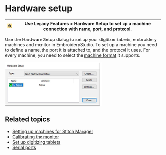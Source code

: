 # Hardware setup

| ![HardwareSetup.png](assets/HardwareSetup.png) | Use Legacy Features > Hardware Setup to set up a machine connection with name, port, and protocol. |
| ---------------------------------------------- | -------------------------------------------------------------------------------------------------- |

Use the Hardware Setup dialog to set up your digitizer tablets, embroidery machines and monitor in EmbroideryStudio. To set up a machine you need to define a name, the port it is attached to, and the protocol it uses. For every machine, you need to select the [machine format](../../glossary/glossary#machine-format) it supports.

![HardwareSetup00163.png](assets/HardwareSetup00163.png)

## Related topics

- [Setting up machines for Stitch Manager](../../Setup/hardware/Setting_up_machines_for_Stitch_Manager)
- [Calibrating the monitor](../../Setup/hardware/Calibrating_the_monitor)
- [Set up digitizing tablets](../../Setup/hardware/Set_up_digitizing_tablets)
- [Serial ports](../../Setup/hardware/Peripheral_device_connections)
